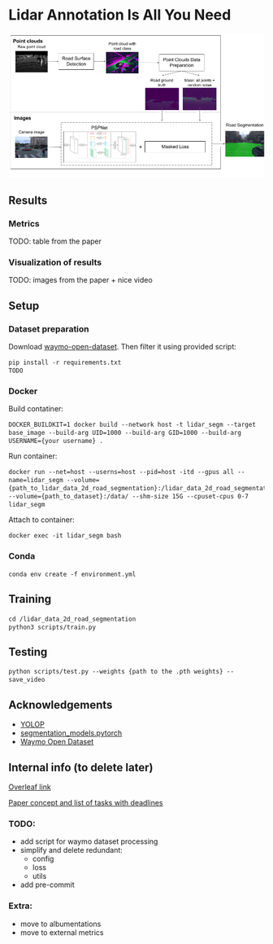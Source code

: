 # Lidar Annotation Is All You Need
![scheme](pictures/scheme.png)
## Results

### Metrics
TODO: table from the paper

### Visualization of results
TODO: images from the paper + nice video

## Setup
### Dataset preparation
Download [waymo-open-dataset](https://github.com/waymo-research/waymo-open-dataset). Then filter it using provided script: 
```shell
pip install -r requirements.txt
TODO
```

### Docker
Build contatiner:
```shell
DOCKER_BUILDKIT=1 docker build --network host -t lidar_segm --target base_image --build-arg UID=1000 --build-arg GID=1000 --build-arg USERNAME={your username} .
```

Run container:
```shell
docker run --net=host --userns=host --pid=host -itd --gpus all --name=lidar_segm --volume={path_to_lidar_data_2d_road_segmentation}:/lidar_data_2d_road_segmentation --volume={path_to_dataset}:/data/ --shm-size 15G --cpuset-cpus 0-7 lidar_segm
```

Attach to container:
```shell
docker exec -it lidar_segm bash
```

### Conda
```shell
conda env create -f environment.yml
```

## Training
```shell
cd /lidar_data_2d_road_segmentation
python3 scripts/train.py
```

## Testing
```shell
python scripts/test.py --weights {path to the .pth weights} --save_video
```

## Acknowledgements
* [YOLOP](https://github.com/hustvl/YOLOP)
* [segmentation_models.pytorch](https://github.com/qubvel/segmentation_models.pytorch)
* [Waymo Open Dataset](https://github.com/waymo-research/waymo-open-dataset)


## Internal info (to delete later)
[Overleaf link](https://www.overleaf.com/1696216323nwdndpcgrhwx) 

[Paper concept and list of tasks with deadlines](https://evocargo.atlassian.net/wiki/spaces/PER/pages/717815826/-+Lidar+data+is+all+you+need+for+2d+road+segmentation)

### TODO:
* add script for waymo dataset processing
* simplify and delete redundant:
    * config
    * loss
    * utils
* add pre-commit

### Extra:
* move to albumentations 
* move to external metrics 